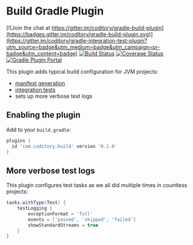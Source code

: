 # Build Gradle Plugin

[![Join the chat at https://gitter.im/coditory/gradle-build-plugin](https://badges.gitter.im/coditory/gradle-build-plugin.svg)](https://gitter.im/coditory/gradle-integration-test-plugin?utm_source=badge&utm_medium=badge&utm_campaign=pr-badge&utm_content=badge)
[![Build Status](https://travis-ci.org/coditory/gradle-build-plugin.svg?branch=master)](https://travis-ci.org/coditory/gradle-build-plugin)
[![Coverage Status](https://coveralls.io/repos/github/coditory/gradle-build-plugin/badge.svg)](https://coveralls.io/github/coditory/gradle-build-plugin)
[![Gradle Plugin Portal](https://img.shields.io/badge/Plugin_Portal-v0.1.0-green.svg)](https://plugins.gradle.org/plugin/com.coditory.build)

This plugin adds typical build configuration for JVM projects:
- [manifest generation](https://github.com/coditory/gradle-manifest-plugin)
- [integration tests](https://github.com/coditory/gradle-integration-test-plugin)
- sets up more verbose test logs

## Enabling the plugin

Add to your `build.gradle`:

```gradle
plugins {
  id 'com.coditory.build' version '0.1.0'
}
```

## More verbose test logs
This plugin configures test tasks as we all did multiple times in countless projects:
```gradle
tasks.withType(Test) {
    testLogging {
        exceptionFormat = 'full'
        events = ['passed', 'skipped', 'failed']
        showStandardStreams = true
    }
}
```
